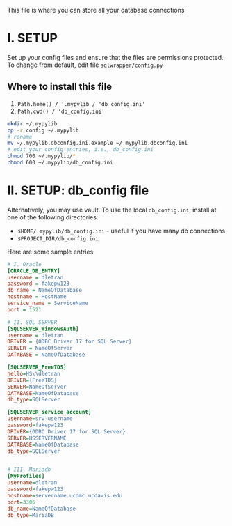 This file is where you can store all your database connections

# I. SETUP
Set up your config files and ensure that the files are permissions protected.
To change from default, edit file `sqlwrapper/config.py`

##  Where to install this file
1. `Path.home() / '.mypylib / 'db_config.ini'`
2. `Path.cwd() / 'db_config.ini'`

```bash
mkdir ~/.mypylib
cp -r config ~/.mypylib
# rename
mv ~/.mypylib.dbconfig.ini.example ~/.mypylib.dbconfig.ini
# edit your config entries, i.e., db_config.ini
chmod 700 ~/.mypylib/* 
chmod 600 ~/.mypylib/db_config.ini
```

# II. SETUP: db_config file
Alternatively, you may use vault. To use the local `db_config.ini`, install at
one of the following directories:
* `$HOME/.mypylib/db_config.ini` - useful if you have many db connections
* `$PROJECT_DIR/db_config.ini`

Here are some sample entries:
```ini
# I. Oracle
[ORACLE_DB_ENTRY] 
username = dletran
password = fakepw123
db_name = NameOfDatabase
hostname = HostName
service_name = ServiceName
port = 1521

# II. SQL SERVER
[SQLSERVER_WindowsAuth]
username = dletran
DRIVER = {ODBC Driver 17 for SQL Server}
SERVER = NameOfServer
DATABASE = NameOfDatabase

[SQLSERVER_FreeTDS]
hello=HS\\dletran
DRIVER={FreeTDS}
SERVER=NameOfServer
DATABASE=NameOfDatabase
db_type=SQLServer

[SQLSERVER_service_account]
username=srv-username
password=fakepw123
DRIVER={ODBC Driver 17 for SQL Server}
SERVER=HSSERVERNAME
DATABASE=NameOfDatabase
db_type=SQLServer


# III. Mariadb
[MyProfiles]
username=dletran
password=fakepw123
hostname=servername.ucdmc.ucdavis.edu
port=3306
db_name=NameOfDatabase
db_type=MariaDB
```
